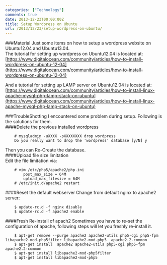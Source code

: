 ```yaml
---
categories: ["Technology"]
comments: true
date: 2013-12-23T00:00:00Z
title: Setup Wordpress on Ubuntu
url: /2013/12/23/setup-wordpress-on-ubuntu/
---
```


###Material
Just some items on how to setup a wordpress website on Ubuntu12.04 and Ubuntu13.04.     
The tutorial for setting up wordpress on Ubuntu12.04 is located at:    
[https://www.digitalocean.com/community/articles/how-to-install-wordpress-on-ubuntu-12-04](https://www.digitalocean.com/community/articles/how-to-install-wordpress-on-ubuntu-12-04)    

And a tutorial for setting up LAMP server on Ubuntu12.04 is located at:     
[https://www.digitalocean.com/community/articles/how-to-install-linux-apache-mysql-php-lamp-stack-on-ubuntu](https://www.digitalocean.com/community/articles/how-to-install-linux-apache-mysql-php-lamp-stack-on-ubuntu)     

###TroubleShotting
I encountered some problem during setup. Following is the solutions for them.     
####Delete the previous installed wordpress    

```
	# mysqladmin -uXXXX -pXXXXXXXX drop wordpress
	Do you really want to drop the 'wordpress' database [y/N] y

```
Then you can Re-Create the database.    
####Upload file size limitation    
Edit the file limitation via:   

```
	# vim /etc/php5/apache2/php.ini
		post_max_size = 64M
		upload_max_filesize = 64M
	# /etc/init.d/apache2 restart

```
####Reset the default webserver
Change from default nginx to apache2 server: 

```
	$ update-rc.d -f nginx disable 
	$ update-rc.d -f apache2 enable 

```
####Fresh Re-install of apach2
Sometimes you have to re-set the configuration of apache, following steps will let you freshly re-install it. 

```
	$ apt-get remove --purge apache2 apache2-utils php5-cgi php5-fpm libapache2-mod-php5filter libapache2-mod-php5  apache2.2-common
	$ apt-get install  apache2 apache2-utils php5-cgi php5-fpm  apache2.2-common
	$ apt-get install libapache2-mod-php5filter
	$ apt-get install libapache2-mod-php5

```
